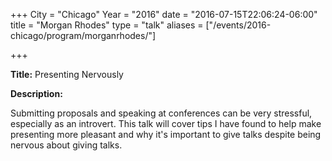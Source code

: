 +++
City = "Chicago"
Year = "2016"
date = "2016-07-15T22:06:24-06:00"
title = "Morgan Rhodes"
type = "talk"
aliases = ["/events/2016-chicago/program/morganrhodes/"]

+++

<div class="span-15  ">
  <div class="span-15  last ">
  <p><strong>Title:</strong>
Presenting Nervously
</p>

<p><strong>Description:</strong></p>

<p>
Submitting proposals and speaking at conferences can be very stressful, especially as an introvert. This talk will cover tips I have found to help make presenting more pleasant and why it's important to give talks despite being nervous about giving talks.
</p>
<p>

</p>


  </div>
</div>
